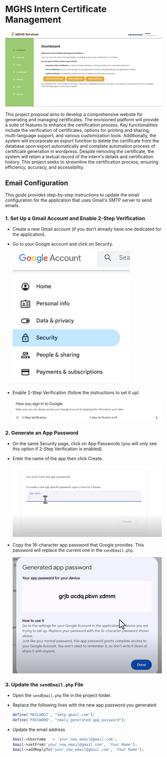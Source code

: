 # MGHS Intern Certificate Management

![Main Page](mainpage.png)

This project proposal aims to develop a comprehensive website for generating and managing certificates. The envisioned platform will provide a suite of features to enhance the certification process. Key functionalities include the verification of certificates, options for printing and sharing, multi-language support, and various customization tools. Additionally, the system will incorporate an export function to delete the certificate from the database upon export automatically and complete automation process of certificate generation in wordpress. Despite removing the certificate, the system will retain a textual record of the intern's details and certification history. This project seeks to streamline the certification process, ensuring efficiency, accuracy, and accessibility.

## Email Configuration

This guide provides step-by-step instructions to update the email configuration for the application that uses Gmail's SMTP server to send emails.

### 1. Set Up a Gmail Account and Enable 2-Step Verification

- Create a new Gmail account (if you don’t already have one dedicated for the application).
- Go to your Google account and click on Security.

  ![alt text](emailconfig1.png)

- Enable 2-Step Verification (follow the instructions to set it up)

  ![alt text](emailconfig2.png)

### 2. Generate an App Password

- On the same Security page, click on App Passwords (you will only see this option if 2-Step Verification is enabled).
- Enter the name of the app then click Create.

  ![alt text](emailconfig3.png)

- Copy the 16-character app password that Google provides. This password will replace the current one in the `sendEmail.php`.

  ![alt text](emailconfig4.png)

### 3. Update the `sendEmail.php` File

- Open the `sendEmail.php` file in the project folder.
- Replace the following lines with the new app password you generated:

  ```php
  define('MAILHOST', "smtp.gmail.com");
  define('PASSWORD', "newly_generated_app_password");
  ```

- Update the email address

  ```php
  $mail->Username   = 'your_new_email@gmail.com';
  $mail->setFrom('your_new_email@gmail.com', 'Your Name');
  $mail->addReplyTo('your_new_email@gmail.com', 'Your Name');
  ```
